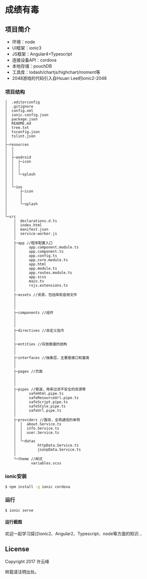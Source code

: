 成绩有毒
=====================


## 项目简介

* 环境：node
* UI框架：ionic3
* JS框架：Angular4+Typescript
* 连接设备API：cordova
* 本地存储：pouchDB
* 工具库：lodash/chartjs/highchart/moment等
* 2048游戏的代码引入自Hsuan Lee的ionic2-2048


### 项目结构

```
│  .editorconfig
│  .gitignore
│  config.xml
│  ionic.config.json
│  package.json
│  README.md
│  tree.txt
│  tsconfig.json
│  tslint.json
│  
├─resources
│  │  
│  │  
│  ├─android
│  │  ├─icon
│  │  │      
│  │  │      
│  │  └─splash
│  │          
│  │          
│  └─ios
│      ├─icon
│      │      
│      │      
│      └─splash
│             
│              
└─src
    │  declarations.d.ts
    │  index.html
    │  manifest.json
    │  service-worker.js
    │  
    ├─app //程序配置入口
    │      app.component.module.ts
    │      app.component.ts
    │      app.config.ts
    │      app.core.module.ts
    │      app.html
    │      app.module.ts
    │      app.routes.module.ts
    │      app.scss
    │      main.ts
    │      rxjs.extensions.ts
    │      
    ├─assets //资源，包括库和音频文件
    │     
    │              
    │              
    ├─components //组件
    │  
    │         
    │          
    ├─directives //自定义指令
    │      
    │      
    ├─entities //存放数据的结构
    │     
    │      
    ├─interfaces //抽象层，主要是接口和基类
    │     
    │      
    ├─pages //页面
    │      
    │ 
    │                   
    ├─pipes	//管道，用来过滤不安全的资源等
    │      safeHtml.pipe.ts
    │      safeResourceUrl.pipe.ts
    │      safeScript.pipe.ts
    │      safeStyle.pipe.ts
    │      safeUrl.pipe.ts
    │      
    ├─providers //服务，全局通信的单例
    │  │  about.Service.ts
    │  │  info.Service.ts
    │  │  user.Service.ts
    │  │  
    │  └─datas
    │          httpData.Service.ts
    │          jsonpData.Service.ts
    │          
    └─theme //样式
            variables.scss
```

### ionic安装

```bash
$ npm install -g ionic cordova
```

### 运行

```bash
$ ionic serve
```
#### 运行截图


欢迎一起学习探讨ionic2、Angular2、Typescript、node等方面的知识...

## License

Copyright 2017 许云峰

转载请注明出处。
